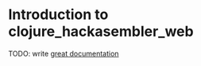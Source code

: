 # Introduction to clojure_hackasembler_web

TODO: write [great documentation](http://jacobian.org/writing/what-to-write/)
